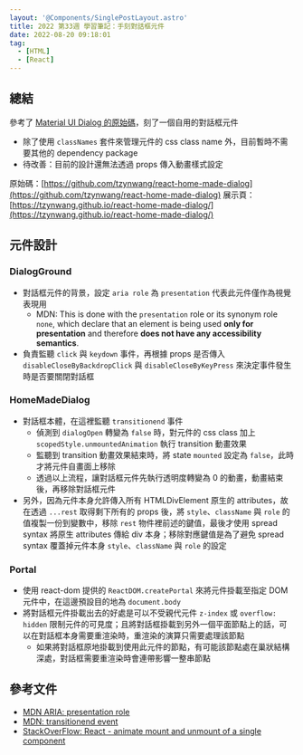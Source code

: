 ```yaml
---
layout: '@Components/SinglePostLayout.astro'
title: 2022 第33週 學習筆記：手刻對話框元件
date: 2022-08-20 09:18:01
tag:
  - [HTML]
  - [React]
---
```


## 總結

參考了 [Material UI Dialog 的原始碼](https://github.com/mui/material-ui/blob/master/packages/mui-material/src/Dialog/Dialog.js)，刻了一個自用的對話框元件

- 除了使用 `classNames` 套件來管理元件的 css class name 外，目前暫時不需要其他的 dependency package
- 待改善：目前的設計還無法透過 props 傳入動畫樣式設定

原始碼：[https://github.com/tzynwang/react-home-made-dialog](https://github.com/tzynwang/react-home-made-dialog)
展示頁：[https://tzynwang.github.io/react-home-made-dialog/](https://tzynwang.github.io/react-home-made-dialog/)

## 元件設計

<script src="https://gist.github.com/tzynwang/eeb23c983ef8fcaac9b56699d7f59798.js"></script>

### DialogGround

- 對話框元件的背景，設定 `aria role` 為 `presentation` 代表此元件僅作為視覺表現用
  - MDN: This is done with the `presentation` role or its synonym role `none`, which declare that an element is being used **only for presentation** and therefore **does not have any accessibility semantics**.
- 負責監聽 `click` 與 `keydown` 事件，再根據 props 是否傳入 `disableCloseByBackdropClick` 與 `disableCloseByKeyPress` 來決定事件發生時是否要關閉對話框

### HomeMadeDialog

- 對話框本體，在這裡監聽 `transitionend` 事件
  - 偵測到 `dialogOpen` 轉變為 `false` 時，對元件的 css class 加上 `scopedStyle.unmountedAnimation` 執行 transition 動畫效果
  - 監聽到 transition 動畫效果結束時，將 state `mounted` 設定為 `false`，此時才將元件自畫面上移除
  - 透過以上流程，讓對話框元件先執行透明度轉變為 0 的動畫，動畫結束後，再移除對話框元件
- 另外，因為元件本身允許傳入所有 HTMLDivElement 原生的 attributes，故在透過 `...rest` 取得剩下所有的 props 後，將 `style`、`className` 與 `role` 的值複製一份到變數中，移除 `rest` 物件裡前述的鍵值，最後才使用 spread syntax 將原生 attributes 傳給 div 本身；移除對應鍵值是為了避免 spread syntax 覆蓋掉元件本身 `style`、`className` 與 `role` 的設定

### Portal

<script src="https://gist.github.com/tzynwang/41db5e893a77591dd4134420634dab45.js"></script>

- 使用 react-dom 提供的 `ReactDOM.createPortal` 來將元件掛載至指定 DOM 元件中，在這邊預設目的地為 `document.body`
- 將對話框元件掛載出去的好處是可以不受親代元件 `z-index` 或 `overflow: hidden` 限制元件的可見度；且將對話框掛載到另外一個平面節點上的話，可以在對話框本身需要重渲染時，重渲染的演算只需要處理該節點
  - 如果將對話框原地掛載到使用此元件的節點，有可能該節點處在巢狀結構深處，對話框需要重渲染時會連帶影響一整串節點

## 參考文件

- [MDN ARIA: presentation role](https://developer.mozilla.org/en-US/docs/Web/Accessibility/ARIA/Roles/presentation_role)
- [MDN: transitionend event](https://developer.mozilla.org/en-US/docs/Web/API/Element/transitionend_event)
- [StackOverFlow: React - animate mount and unmount of a single component](https://stackoverflow.com/questions/40064249/react-animate-mount-and-unmount-of-a-single-component)
